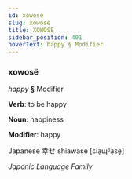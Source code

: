 ```yaml
---
id: xowosë
slug: xowosë
title: XOWOSË
sidebar_position: 401
hoverText: happy § Modifier
---
```


### xowosë

*happy* **§** Modifier

**Verb**: to be happy

**Noun**: happiness

**Modifier**: happy

Japanese 幸せ shiawase [ɕia̠ɰᵝa̠se̞]

*Japonic Language Family*